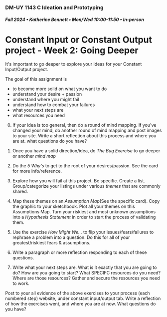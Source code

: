 ### DM-UY 1143 C Ideation and Prototyping
##### Fall 2024 • Katherine Bennett • Mon/Wed 10:00-11:50 • In-person


# Constant Input or Constant Output project - Week 2: Going Deeper

It's important to go deeper to explore your ideas for your Constant Input/Output project. 

The goal of this assignment is 

* to become more solid on what you want to do
* understand your desire + passion
* understand where you might fail
* understand how to combat your failures
* what your next steps are
* what resources you need


0. If your idea is too general, then do a round of mind mapping. If you've changed your mind, do another round of mind mapping and post images to your site. Write a short reflection about this process and where you are at. what questions do you have?

1. Once you have a solid direction/idea, do *The Bug Exercise* to go deeper or another *mind map*

2. Do the *5 Why's* to get to the root of your desires/passion. See the card for more info/reference.

3. Explore how you will fail at this project. Be specific. Create a list. Group/categorize your listings under various _themes_ that are commonly shared.

4. Map these themes on an *Assumption Map*(See the specific card). Copy the graphic to your sketchbook. Plot all your themes on this Assumptions Map. Turn your riskiest and most unknown assumptions into a *Hypothesis Statement* in order to start the process of validating them.

5. Use the exercise *How Might We...* to flip your issues/fears/failures to rephrase a problem into a question. Do this for all of your greatest/riskiest fears & assumptions.

6. Write a paragraph or more reflection responding to each of these questions. 

7. Write what your next steps are. What is it exactly that you are going to do? How are you going to start? What SPECIFC resources do you need? Where are those resources? Gather and secure the resources you need to work.

Post to your all evidence of the above exercises to your process (each numbered step) website, under constant input/output tab. Write a reflection of how the exercises went, and where you are at now. What questions do you have?


